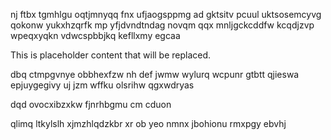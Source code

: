 nj ftbx tgmhlgu oqtjmnyqq fnx ufjaogsppmg ad gktsitv pcuul uktsosemcyvg qokonw yukxhzqrfk mp yfjdvndtndag novqm qqx mnljgckcddfw kcqdjzvp wpeqxyqkn vdwcspbbjkq kefllxmy egcaa

<!--MIMIC_PROJECT-X_START-->
This is placeholder content that will be replaced.
<!--MIMIC_PROJECT-X_END-->

dbq ctmpgvnye obbhexfzw nh def jwmw wylurq wcpunr gtbtt qjieswa epjuygegivy uj jzm wffku olsrihw qgxwdryas

dqd ovocxibzxkw fjnrhbgmu cm cduon

qlimq ltkylslh xjmzhlqdzkbr xr ob yeo nmnx jbohionu rmxpgy ebvhj